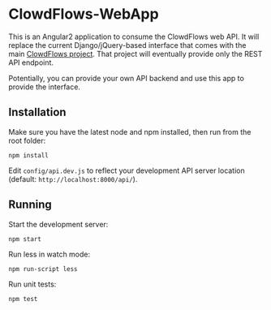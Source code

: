 # ClowdFlows-WebApp #

This is an Angular2 application to consume the ClowdFlows web API. 
It will replace the current Django/jQuery-based interface that comes with the main [ClowdFlows project](https://github.com/xflows/clowdflows/). 
That project will eventually provide only the REST API endpoint.

Potentially, you can provide your own API backend and use this app to provide the interface.

## Installation ##

Make sure you have the latest node and npm installed, then run from the root folder:

```
npm install
```

Edit `config/api.dev.js` to reflect your development API server location (default: `http://localhost:8000/api/`).

## Running ##

Start the development server:

```
npm start
```

Run less in watch mode:

```
npm run-script less
```

Run unit tests:

```
npm test
```